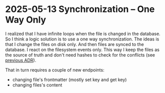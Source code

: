# 2025-05-13 Synchronization – One Way Only

I realized that I have infinite loops when the file is changed in the database. So I think a logic solution is to use a one way synchronization. The ideas is that I change the files on disk only. And then files are synced to the database. I react on the filesystem events only. This way I keep the files as the source of truth and don't need hashes to check for the conflicts (see [previous ADR](./0003_synchronization_2.md)).

That in turn requires a couple of new endpoints:

- changing file's frontmatter (mostly set key and get key)
- changing files's content
